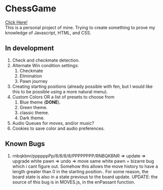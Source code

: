 # ChessGame
[Click Here!](https://phinziegler.github.io/ChessGame/)<br>
This is a personal project of mine. Trying to create something to prove my knowledge of Javascript, HTML, and CSS.

## In development
1. Check and checkmate detection. 
2. Alternate Win condition settings:
    1. Checkmate
    2. Elimination
    3. Pawn journey
3. Creating starting positions (already possible with fen, but I would like this to be possible using a more natural menu).
4. Custom Colors OR a list of presets to choose from
    1. Blue theme (**DONE**).
    2. Green theme.
    3. classic theme.
    4. Dark theme.
5. Audio Queues for moves, and/or music?
6. Cookies to save color and audio preferences.

## Known Bugs
1. rnbqkbnr/ppppppPp/8/8/8/8/PPPPPPPP/RNBQKBNR => update => upgrade white pawn => undo => move same white pawn = bizarre bug which i cant figure out. Somehow this allows the move history to have a length greater than 0 in the starting position.. For some reason, the board state is also in a state previous to the board update.
    UPDATE: the source of this bug is in MOVES.js, in the enPassant function. 
